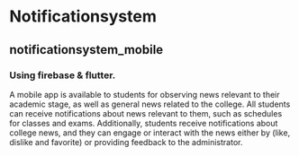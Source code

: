 # Notificationsystem

## notificationsystem_mobile
### Using firebase & flutter.

A mobile app is available to students for observing news relevant to their academic stage, as well as general news related to the college. All students can receive notifications about news relevant to them, such as schedules for classes and exams.
Additionally, students receive notifications about college news, and they can engage or interact with the news either by (like, dislike and favorite) or providing feedback to the administrator.



